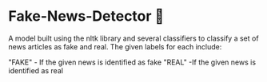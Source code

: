 # Fake-News-Detector 📰
A model built using the nltk library and several classifiers to classify a set of news articles as fake and real. The given labels for each include:

"FAKE" - If the given news is identified as fake
"REAL" -If the given news is identified as real
